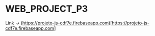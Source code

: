 # WEB_PROJECT_P3



Link -> (https://projeto-js-cdf7e.firebaseapp.com)[https://projeto-js-cdf7e.firebaseapp.com]
